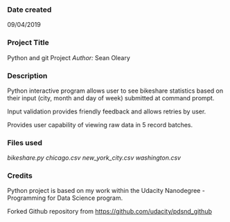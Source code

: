 ### Date created
09/04/2019

### Project Title
Python and git Project
*Author:* Sean Oleary 

### Description
Python interactive program allows user to see bikeshare statistics based on their input (city, month and day of week) submitted at command prompt.

Input validation provides friendly feedback and allows retries by user.

Provides user capability of viewing raw data in 5 record batches.

### Files used
*bikeshare.py*
*chicago.csv*
*new_york_city.csv*
*washington.csv*

### Credits
Python project is based on my work within the Udacity Nanodegree - Programming for Data Science program.

Forked Github repository from https://github.com/udacity/pdsnd_github
